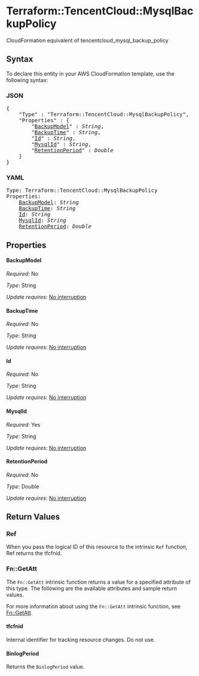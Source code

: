 # Terraform::TencentCloud::MysqlBackupPolicy

CloudFormation equivalent of tencentcloud_mysql_backup_policy

## Syntax

To declare this entity in your AWS CloudFormation template, use the following syntax:

### JSON

<pre>
{
    "Type" : "Terraform::TencentCloud::MysqlBackupPolicy",
    "Properties" : {
        "<a href="#backupmodel" title="BackupModel">BackupModel</a>" : <i>String</i>,
        "<a href="#backuptime" title="BackupTime">BackupTime</a>" : <i>String</i>,
        "<a href="#id" title="Id">Id</a>" : <i>String</i>,
        "<a href="#mysqlid" title="MysqlId">MysqlId</a>" : <i>String</i>,
        "<a href="#retentionperiod" title="RetentionPeriod">RetentionPeriod</a>" : <i>Double</i>
    }
}
</pre>

### YAML

<pre>
Type: Terraform::TencentCloud::MysqlBackupPolicy
Properties:
    <a href="#backupmodel" title="BackupModel">BackupModel</a>: <i>String</i>
    <a href="#backuptime" title="BackupTime">BackupTime</a>: <i>String</i>
    <a href="#id" title="Id">Id</a>: <i>String</i>
    <a href="#mysqlid" title="MysqlId">MysqlId</a>: <i>String</i>
    <a href="#retentionperiod" title="RetentionPeriod">RetentionPeriod</a>: <i>Double</i>
</pre>

## Properties

#### BackupModel

_Required_: No

_Type_: String

_Update requires_: [No interruption](https://docs.aws.amazon.com/AWSCloudFormation/latest/UserGuide/using-cfn-updating-stacks-update-behaviors.html#update-no-interrupt)

#### BackupTime

_Required_: No

_Type_: String

_Update requires_: [No interruption](https://docs.aws.amazon.com/AWSCloudFormation/latest/UserGuide/using-cfn-updating-stacks-update-behaviors.html#update-no-interrupt)

#### Id

_Required_: No

_Type_: String

_Update requires_: [No interruption](https://docs.aws.amazon.com/AWSCloudFormation/latest/UserGuide/using-cfn-updating-stacks-update-behaviors.html#update-no-interrupt)

#### MysqlId

_Required_: Yes

_Type_: String

_Update requires_: [No interruption](https://docs.aws.amazon.com/AWSCloudFormation/latest/UserGuide/using-cfn-updating-stacks-update-behaviors.html#update-no-interrupt)

#### RetentionPeriod

_Required_: No

_Type_: Double

_Update requires_: [No interruption](https://docs.aws.amazon.com/AWSCloudFormation/latest/UserGuide/using-cfn-updating-stacks-update-behaviors.html#update-no-interrupt)

## Return Values

### Ref

When you pass the logical ID of this resource to the intrinsic `Ref` function, Ref returns the tfcfnid.

### Fn::GetAtt

The `Fn::GetAtt` intrinsic function returns a value for a specified attribute of this type. The following are the available attributes and sample return values.

For more information about using the `Fn::GetAtt` intrinsic function, see [Fn::GetAtt](https://docs.aws.amazon.com/AWSCloudFormation/latest/UserGuide/intrinsic-function-reference-getatt.html).

#### tfcfnid

Internal identifier for tracking resource changes. Do not use.

#### BinlogPeriod

Returns the <code>BinlogPeriod</code> value.

